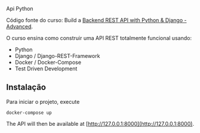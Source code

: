 Api Python

Código fonte do curso: Build a [Backend REST API with Python & Django - Advanced](http://londonapp.dev/django-python-advanced).

O curso ensina como construir uma API REST totalmente funcional usando:

 - Python
 - Django / Django-REST-Framework
 - Docker / Docker-Compose
 - Test Driven Development

## Instalação

Para iniciar o projeto, execute

```
docker-compose up
```

The API will then be available at [http://127.0.0.1:8000](http://127.0.0.1:8000).
